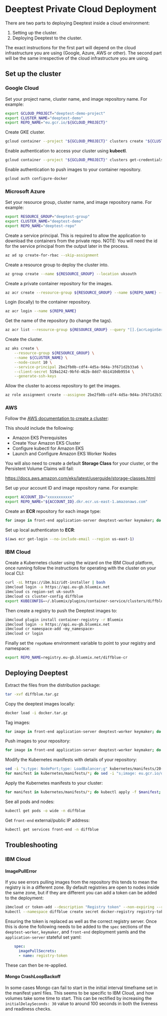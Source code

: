 # Deeptest Private Cloud Deployment

There are two parts to deploying Deeptest inside a cloud environment:

1. Setting up the cluster.
2. Deploying Deeptest to the cluster.

The exact instructions for the first part will depend on the cloud infrastructure you are using (Google, Azure, AWS or other).
The second part will be the same irrespective of the cloud infrastructure you are using.

## Set up the cluster

### Google Cloud

Set your project name, cluster name, and image repository name. For example:
```bash
export GCLOUD_PROJECT="deeptest-demo-project"
export CLUSTER_NAME="deeptest-demo"
export REPO_NAME="eu.gcr.io/${GCLOUD_PROJECT}"
```

Create GKE cluster.
```bash
gcloud container --project "${GCLOUD_PROJECT}" clusters create "${CLUSTER_NAME}" --machine-type "n1-standard-4"
```

Enable authentication to access your cluster using **kubectl**.
```bash
gcloud container --project "${GCLOUD_PROJECT}" clusters get-credentials "${CLUSTER_NAME}"
```

Enable authentication to push images to your container repository.
```bash
gcloud auth configure-docker
```

### Microsoft Azure

Set your resource group, cluster name, and image repository name. For example:
```bash
export RESOURCE_GROUP="deeptest-group"
export CLUSTER_NAME="deeptest-demo"
export REPO_NAME="deeptest-repo"
```

Create a service principal. This is required to allow the application to download the containers from the private repo.
NOTE: You will need the id for the service principal from the output later in the process.
```bash
az ad sp create-for-rbac --skip-assignment
```

Create a resource group to deploy the cluster into.
```bash
az group create --name ${RESOURCE_GROUP} --location uksouth
```

Create a private container repository for the images.
```bash
az acr create --resource-group ${RESOURCE_GROUP} --name ${REPO_NAME} --sku Basic
```

Login (locally) to the container repository.
```bash
az acr login --name ${REPO_NAME}
```

Get the name of the repository (to change the tags).
```bash
az acr list --resource-group ${RESOURCE_GROUP} --query "[].{acrLoginServer:loginServer}" --output table
```

Create the cluster.
```bash
az aks create \
    --resource-group ${RESOURCE_GROUP} \
    --name ${CLUSTER_NAME} \
    --node-count 10 \
    --service-principal 2be2fb0b-cdf4-4d5a-9d4a-3f671d2b33a6 \
    --client-secret 519a1242-9bfd-462b-8dd7-6b1410db9554 \
    --generate-ssh-keys
```

Allow the cluster to access repository to get the images.
```bash
az role assignment create --assignee 2be2fb0b-cdf4-4d5a-9d4a-3f671d2b33a6 --role Reader
```

### AWS

Follow the [AWS documentation to create a cluster](https://docs.aws.amazon.com/eks/latest/userguide/getting-started.html):

This should include the following:

* Amazon EKS Prerequisites
* Create Your Amazon EKS Cluster
* Configure kubectl for Amazon EKS
* Launch and Configure Amazon EKS Worker Nodes

You will also need to create a default **Storage Class** for your cluster, or the Persistent Volume Claims will fail:

https://docs.aws.amazon.com/eks/latest/userguide/storage-classes.html


Set up your account ID and image repository name. For example:
```bash
export ACCOUNT_ID="xxxxxxxxxxx"
export REPO_NAME="${ACCOUNT_ID}.dkr.ecr.us-east-1.amazonaws.com"
```

Create an **ECR** repository for each image type:
```bash
for image in front-end application-server deeptest-worker keymaker; do aws ecr create-repository --repository-name ${image}; done
```

Set up local authenticaton to **ECR**:

```bash
$(aws ecr get-login --no-include-email --region us-east-1)
```

### IBM Cloud

Create a Kubernetes cluster using the wizard on the IBM Cloud platform, once running follow the instructions for operating
with the cluster on your local CLI:

```bash
curl -sL https://ibm.biz/idt-installer | bash
ibmcloud login -a https://api.eu-gb.bluemix.net
ibmcloud cs region-set uk-south
ibmcloud cs cluster-config diffblue
export KUBECONFIG=~/.bluemix/plugins/container-service/clusters/diffblue/kube-config-lon02-diffblue.yml
```

Then create a registry to push the Deeptest images to:

```bash
ibmcloud plugin install container-registry -r Bluemix
ibmcloud login -a https://api.eu-gb.bluemix.net
ibmcloud cr namespace-add <my_namespace>
ibmcloud cr login
```

Finally set the `repoName` environment variable to point to your registry and namespace:

```bash
export REPO_NAME=registry.eu-gb.bluemix.net/diffblue-cr
```

## Deploying Deeptest

Extract the files from the distribution package:

```bash
tar -xvf diffblue.tar.gz
```

Copy the deeptest images locally:

``` bash
docker load -i docker.tar.gz
```

Tag images:

```bash
for image in front-end application-server deeptest-worker keymaker; do docker tag "eu.gcr.io/diffblue-cr/${image}:latest" "${REPO_NAME}/${image}:latest"; done
```

Push images to your repository:

```bash
for image in front-end application-server deeptest-worker keymaker; do docker push "${REPO_NAME}/${image}:latest"; done
```

Modify the Kubernetes manifests with details of your repository:

```bash
sed -i "s;type: NodePort;type: LoadBalancer;g" kubernetes/manifests/20-service-front-end.yaml
for manifest in kubernetes/manifests/*; do sed -i "s;image: eu.gcr.io/diffblue-cr/;image: ${REPO_NAME}/;g" $manifest; done
```

Apply the Kubernetes manifests to your cluster:

```bash
for manifest in kubernetes/manifests/*; do kubectl apply -f $manifest; done
```

See all pods and nodes:

```bash
kubectl get pods -o wide -n diffblue
```

Get `front-end` external/public IP address:

```bash
kubectl get services front-end -n diffblue
```

## Troubleshooting

### IBM Cloud

#### ImagePullError

If you see errors pulling images from the repository this tends to mean the registry is in a different zone.
By default registries are open to nodes inside the same zone, but if they are different you can add a token can be added
to the deployment:

```bash
ibmcloud cr token-add --description "Registry token" --non-expiring --readwrite
kubectl --namespace diffblue create secret docker-registry registry-token --docker-server=registry.eu-de.bluemix.net --docker-username=token --docker-password=<token from first step> --docker-email=a@b.com
```

Ensuring the token is replaced as well as the correct registry server. Once this is done the following needs
to be added to the `spec` sections of the `deeptest-worker`, `keymaker`, and `front-end` deployment yamls and
the `application-server` stateful set yaml:

```yaml
    spec:
      imagePullSecrets:
      - name: registry-token
```

These can then be re-applied.

#### Mongo CrashLoopBackoff

In some cases Mongo can fail to start in the initial interval timeframe set in the manifest yaml files. This
seems to be specific to IBM Cloud, and how volumes take some time to start. This can be rectified by increasing
the `initialDelaySeconds: 30` value to around 100 seconds in both the liveness and readiness checks.
